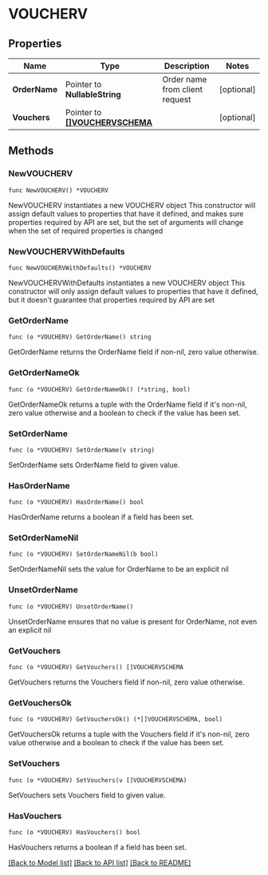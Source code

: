 # VOUCHERV

## Properties

Name | Type | Description | Notes
------------ | ------------- | ------------- | -------------
**OrderName** | Pointer to **NullableString** | Order name from client request | [optional] 
**Vouchers** | Pointer to [**[]VOUCHERVSCHEMA**](VOUCHERVSCHEMA.md) |  | [optional] 

## Methods

### NewVOUCHERV

`func NewVOUCHERV() *VOUCHERV`

NewVOUCHERV instantiates a new VOUCHERV object
This constructor will assign default values to properties that have it defined,
and makes sure properties required by API are set, but the set of arguments
will change when the set of required properties is changed

### NewVOUCHERVWithDefaults

`func NewVOUCHERVWithDefaults() *VOUCHERV`

NewVOUCHERVWithDefaults instantiates a new VOUCHERV object
This constructor will only assign default values to properties that have it defined,
but it doesn't guarantee that properties required by API are set

### GetOrderName

`func (o *VOUCHERV) GetOrderName() string`

GetOrderName returns the OrderName field if non-nil, zero value otherwise.

### GetOrderNameOk

`func (o *VOUCHERV) GetOrderNameOk() (*string, bool)`

GetOrderNameOk returns a tuple with the OrderName field if it's non-nil, zero value otherwise
and a boolean to check if the value has been set.

### SetOrderName

`func (o *VOUCHERV) SetOrderName(v string)`

SetOrderName sets OrderName field to given value.

### HasOrderName

`func (o *VOUCHERV) HasOrderName() bool`

HasOrderName returns a boolean if a field has been set.

### SetOrderNameNil

`func (o *VOUCHERV) SetOrderNameNil(b bool)`

 SetOrderNameNil sets the value for OrderName to be an explicit nil

### UnsetOrderName
`func (o *VOUCHERV) UnsetOrderName()`

UnsetOrderName ensures that no value is present for OrderName, not even an explicit nil
### GetVouchers

`func (o *VOUCHERV) GetVouchers() []VOUCHERVSCHEMA`

GetVouchers returns the Vouchers field if non-nil, zero value otherwise.

### GetVouchersOk

`func (o *VOUCHERV) GetVouchersOk() (*[]VOUCHERVSCHEMA, bool)`

GetVouchersOk returns a tuple with the Vouchers field if it's non-nil, zero value otherwise
and a boolean to check if the value has been set.

### SetVouchers

`func (o *VOUCHERV) SetVouchers(v []VOUCHERVSCHEMA)`

SetVouchers sets Vouchers field to given value.

### HasVouchers

`func (o *VOUCHERV) HasVouchers() bool`

HasVouchers returns a boolean if a field has been set.


[[Back to Model list]](../README.md#documentation-for-models) [[Back to API list]](../README.md#documentation-for-api-endpoints) [[Back to README]](../README.md)


